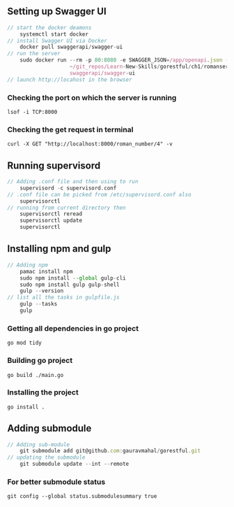 
## Setting up Swagger UI 
```javascript
// start the docker deamons
    systemctl start docker
// install Swagger UI via Docker   
    docker pull swaggerapi/swagger-ui
// run the server    
    sudo docker run --rm -p 80:8080 -e SWAGGER_JSON=/app/openapi.json -v 
                    ~/git_repos/Learn-New-Skills/gorestful/ch1/romanserver:/app 
                    swaggerapi/swagger-ui
// launch http://locahost in the browser
```

### Checking the port on which the server is running 
    lsof -i TCP:8000

### Checking the get request in terminal 
    curl -X GET "http://localhost:8000/roman_number/4" -v

## Running supervisord
```c
// Adding .conf file and then using to run 
    supervisord -c supervisord.conf
// .conf file can be picked from /etc/supervisord.conf also
    supervisorctl 
// running from current directory then    
    supervisorctl reread 
    supervisorctl update
    supervisorctl
``` 

## Installing npm and gulp 
```javascript
// Adding npm
    pamac install npm
    sudo npm install --global gulp-cli
    sudo npm install gulp gulp-shell
    gulp --version
// list all the tasks in gulpfile.js 
    gulp --tasks
    gulp
```

### Getting all dependencies in go project 
    go mod tidy

### Building go project 
    go build ./main.go

### Installing the project 
    go install .

## Adding submodule 
```javascript
// Adding sub-module
    git submodule add git@github.com:gauravmahal/gorestful.git
// updating the submodule 
    git submodule update --int --remote
```

### For better submodule status 
    git config --global status.submodulesummary true
